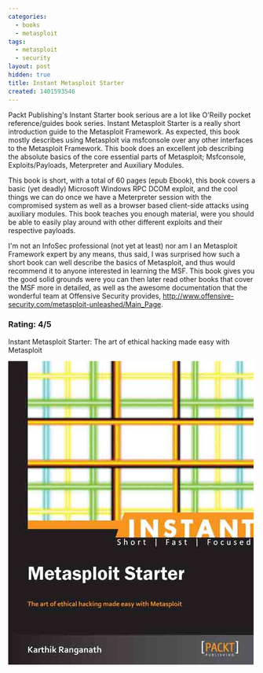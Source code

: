 ```yaml
---
categories:
  - books
  - metasploit
tags:
  - metasploit
  - security
layout: post
hidden: true
title: Instant Metasploit Starter
created: 1401593546
---
```


Packt Publishing's Instant Starter book serious are a lot like O'Reilly pocket reference/guides book series. Instant Metasploit Starter is a really short introduction guide to the Metasploit Framework. As expected, this book mostly describes using Metasploit via msfconsole over any other interfaces to the Metasploit Framework. This book does an excellent job describing the absolute basics of the core essential parts of Metasploit; Msfconsole, Exploits/Payloads, Meterpreter and Auxiliary Modules.

This book is short, with a total of 60 pages (epub Ebook), this book covers a basic (yet deadly) Microsoft Windows RPC DCOM exploit, and the cool things we can do once we have a Meterpreter session with the compromised system as well as a browser based client-side attacks using auxiliary modules. This book teaches you enough material, were you should be able to easily play around with other different exploits and their respective payloads.

I'm not an InfoSec professional (not yet at least) nor am I an Metasploit Framework expert by any means, thus said, I was surprised how such a short book can well describe the basics of Metasploit, and thus would recommend it to anyone interested in learning the MSF. This book gives you the good solid grounds were you can then later read other books that cover the MSF more in detailed, as well as the awesome documentation that the wonderful team at Offensive Security provides, <a href="http://www.offensive-security.com/metasploit-unleashed/Main_Page" target="_blank">http://www.offensive-security.com/metasploit-unleashed/Main_Page</a>.  

### Rating: 4/5

Instant Metasploit Starter: The art of ethical hacking made easy with Metasploit

<a href="http://www.packtpub.com/metasploit-starter/book" target="_blank"><img src="/assets/books/metasploit_instant_starter.jpg"></a>
